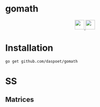 # gomath

<div
 align="center">
     <a
    href ="https://goreportcard.com/report/github.com/daspoet/gomath">
    <img height="30" src="https://goreportcard.com/badge/github.com/daspoet/gomath?style=for-the-badge"
    />
    </a>
    <a
    href="https://pkg.go.dev/github.com/daspoet/gomath">
        <img
        height="30" src="https://forthebadge.com/images/badges/made-with-go.svg"/>
    </a>
</div>

# Installation

`go get github.com/daspoet/gomath`

# SS
## Matrices

